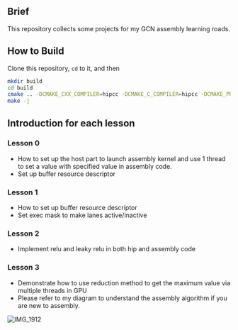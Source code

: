 ## Brief ##
This repository collects some projects for my GCN assembly learning roads.

## How to Build
Clone this repository, `cd` to it, and then

```bash
mkdir build
cd build
cmake .. -DCMAKE_CXX_COMPILER=hipcc -DCMAKE_C_COMPILER=hipcc -DCMAKE_PREFIX_PATH=/opt/rocm/lib/cmake
make -j
```

## Introduction for each lesson

### Lesson 0

- How to set up the host part to launch assembly kernel and use 1 thread to set a value with specified value in assembly code.
- Set up buffer resource descriptor


### Lesson 1

- How to set up buffer resource descriptor
- Set exec mask to make lanes active/inactive

### Lesson 2

- Implement relu and leaky relu in both hip and assembly code

### Lesson 3

- Demonstrate how to use reduction method to get the maximum value via multiple threads in GPU
- Please refer to my diagram to understand the assembly algorithm if you are new to assembly.

![IMG_1912](https://hackmd.io/_uploads/Skh_Si7w1g.png)
